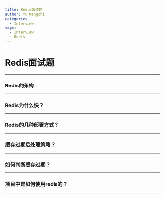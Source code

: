 ```yaml
---
title: Redis面试题
author: Yu Mengchi
categories:
  - Interview
tags:
  - Interview
  - Redis
---
```

  
# Redis面试题

---

### Redis的架构

---

### Redis为什么快？

---

### Redis的几种部署方式？


---

### 缓存过期后处理策略？

---

### 如何判断缓存过期？


---

### 项目中是如何使用redis的？

---
